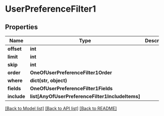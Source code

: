 # UserPreferenceFilter1

## Properties
Name | Type | Description | Notes
------------ | ------------- | ------------- | -------------
**offset** | **int** |  | [optional] 
**limit** | **int** |  | [optional] 
**skip** | **int** |  | [optional] 
**order** | **OneOfUserPreferenceFilter1Order** |  | [optional] 
**where** | **dict(str, object)** |  | [optional] 
**fields** | **OneOfUserPreferenceFilter1Fields** |  | [optional] 
**include** | **list[AnyOfUserPreferenceFilter1IncludeItems]** |  | [optional] 

[[Back to Model list]](../README.md#documentation-for-models) [[Back to API list]](../README.md#documentation-for-api-endpoints) [[Back to README]](../README.md)

